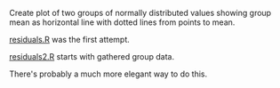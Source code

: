Create plot of two groups of normally distributed values showing group mean as horizontal line with dotted lines from points to mean.

[residuals.R](https://github.com/ianhandel/residuals/blob/master/residuals.R) was the first attempt.

[residuals2.R](https://github.com/ianhandel/residuals/blob/master/residuals2.R) starts with gathered group data.

There's probably a much more elegant way to do this.


